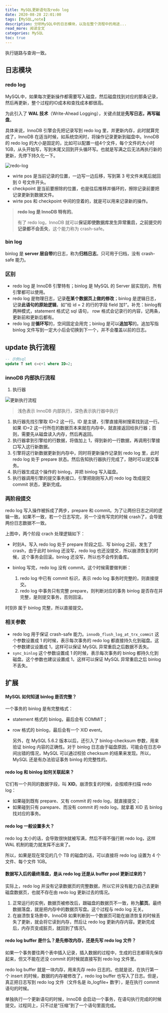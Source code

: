 ```yaml
---
title: MySQL更新语句及redo log
date: 2020-08-28 22:01:00
tags: [MySQL,note]
description: 分析MySQL中的日志模块，以及在整个流程中的用途...
read_more: 阅读全文
categories: MySQL
toc: true
---
```



执行链路与查询一致。

## 日志模块 

### redo log

MySQL中，如果每次更新操作都需要写入磁盘，然后磁盘找到对应的那条记录，然后再更新，整个过程的IO成本和查找成本都很高。

为此引入了 **WAL 技术**（Write-Ahead Logging），关键点就是**先写日志，再写磁盘**。

<!-- more -->

具体来说，InnoDB 引擎会先把记录写到 redo log 里，并更新内存，此时就算完成了，InnoDB 在适当时候，如系统空闲时，将操作记录更新到磁盘中。InnoDB 的 redo log 的大小是固定的，比如可以配置一组4个文件，每个文件的大小时1GB，从头开始写，写到末尾又回到开头循环写。也就是写满之后无法再执行新的更新，先停下持久化一下。

![redo-log](image-20200921231702981.png)

+ wirte pos 是当前记录的位置，一边写一边后移，写到第 3 号文件末尾后就回到 0 号文件开头。
+ checkpoint 是当前要擦除的位置，也是往后推移并循环的，擦除记录前要把记录更新到数据文件。
+ wirte pos 和 checkpoint 中间的空着的，就是可以用来记录新的操作。

> **redo log 是 InnoDB 特有的**。
>
> 有了 redo log，InnoDB 就可以**保证即使数据库发生异常重启，之前提交的记录都不会丢失**，这个能力称为 crash-safe。

### bin log

binlog 是 **server 层自带**的日志，称为**归档日志**。只可用于归档，没有 crash-safe 能力。

### 区别

+ redo log 是 InnoDB 引擎特有；binlog 是 MySQL 的 Server 层实现的，所有引擎都可以使用。
+ redo log 是物理日志，记录**在某个数据页上做的修改**；binlog 是逻辑日志，记录**此语句的原始逻辑**，如”给 id = 2 的行的字段 field 加1“。补充：binlog有两种模式，statement 格式记 sql 语句， row 格式会记录行的内容，记两条，更新前和更新后都有。
+ redo log 是**循环写**的，空间固定会用完；binlog 是可以**追加写**的。追加写指 binlog 文件写到一定大小后会切换到下一个，并不会覆盖以前的日志。



## update 执行流程

```sql
-- 示例sql
update T set c=c+1 where ID=2;
```

### innoDB 内部执行流程

1. 执行器

![更新执行流程](image-20200929191838287.png)

> 浅色表示 InnoDB 内部执行，深色表示执行器中执行

1. 执行器先找引擎取 ID=2 这一行。ID 是主键，引擎直接用树搜索找到这一行。如果 ID=2 这一行所在的数据页本来就在内存中，就直接返回给执行器；否则，需要先从磁盘读入内存，然后再返回。
2. 执行器拿到引擎给的行数据，将值加上 1，得到新的一行数据，再调用引擎接口写入这行新数据。
3. 引擎将这行新数据更新到内存中，同时将更新操作记录到 redo log 里，此时 redo log 处于 prepare 状态。然后告知执行器执行完成了，随时可以提交事务。
4. 执行器生成这个操作的 binlog，并把 binlog 写入磁盘。
5. 执行器调用引擎的提交事务接口，引擎把刚刚写入的 redo log 改成提交 commit 状态，更新完成。

### 两阶段提交

redo log 写入操作被拆成了两步，prepare 和 commit。为了让两份日志之间的逻辑一致。如果不一致，若一个日志写完，另一个没有写完的时候 crash了，会导致两份日志数据不一致。

上图中，两个阶段 crach 处理逻辑如下：

+ 时刻A，写入 redo log 处于 prepare 阶段之后、写 binlog 之前，发生了 crash，由于此时 binlog 还没写，redo log 也还没提交，所以崩溃恢复的时候，这个事务会回滚。binlog 还没写，所以也不会传到备库。

+ binlog 写完，redo log 没有 commit。这个时候需要做判断：
  1. redo log 中已有 commit 标识，表示 redo log 事务时完整的，则直接提交。
  2. redo log 中事务只有完整 prepare，则判断对应的事务 binlog 是否存在并完整，是则提交事务，否则回滚。

时刻B 属于 binlog 完整，所以直接提交。


### 相关参数

+ redo log 用于保证 crash-safe 能力。``innodb_flush_log_at_trx_commit`` 这个参数设置成 1 的时候，表示每次事务的 redo log 都直接持久化到磁盘。这个参数建议设置成 1，这样可以保证 MySQL 异常重启之后数据不丢失。
+ ``sync_binlog`` 这个参数设置成 1 的时候，表示每次事务的 binlog 都持久化到磁盘。这个参数也建议设置成 1，这样可以保证 MySQL 异常重启之后 binlog 不丢失。



## 扩展

#### MySQL 如何知道 binlog 是否完整？

一个事务的 binlog 是有完整格式：

+ statement 格式的 binlog，最后会有 COMMIT；

+ row 格式的 binlog，最后会有一个 XID event。

  另外，在 MySQL 5.6.2 版本以后，还引入了 binlog-checksum 参数，用来验证 binlog 内容的正确性。对于 binlog 日志由于磁盘原因，可能会在日志中间出错的情况，MySQL 可以通过校验 checksum 的结果来发现。所以，MySQL 还是有办法验证事务 binlog 的完整性的。

#### redo log 和 binlog 如何关联起来？

它们有一个共同的数据字段，叫 **XID**。崩溃恢复的时候，会按顺序扫描 redo log：

+ 如果碰到既有 prepare、又有 commit 的 redo log，就直接提交；
+ 如果碰到只有 parepare、而没有 commit 的 redo log，就拿着 XID 去 binlog 找对应的事务。

#### redo log 一般设置多大？

redo log 太小的话，会导致很快就被写满，然后不得不强行刷 redo log，这样 WAL 机制的能力就发挥不出来了。

所以，如果是现在常见的几个 TB 的磁盘的话，可以直接将 redo log 设置为 4 个文件、每个文件 1GB。

#### 数据写入后的最终落盘，是从 redo log 还是从 buffer pool 更新过来的？

实际上，redo log 并没有记录数据页的完整数据，所以它并没有能力自己去更新磁盘数据页，也就不存在由 redo log 更新过去的情况。

1. 正常运行的实例，数据页被修改后，跟磁盘的数据页不一致，称为**脏页**。最终数据落盘，就是把内存中的数据页写盘。这个过程与 redo log 无关。
2. 在崩溃恢复场景中，InnoDB 如果判断到一个数据页可能在崩溃恢复的时候丢失了更新，就会将它读到内存，然后让 redo log 更新内存内容。更新完成后，内存页变成脏页，就回到了情况1。

#### redo log buffer 是什么？是先修改内存，还是先写 redo log 文件？

如果一个事务要往两个表中插入记录，插入数据的过程中，生成的日志都得先保存起来，但又不能在还没 commit 的时候就直接写到 redo log 文件里。

redo log buffer 就是一块内存，用来先存 redo 日志的。也就是说，在执行第一个 insert 的时候，数据的内存被修改了，redo log buffer 也写入了日志。但是，真正把日志写到 redo log 文件（文件名是 ib_logfile+ 数字），是在执行 commit 语句的时候。

单独执行一个更新语句的时候，InnoDB 会启动一个事务，在语句执行完成的时候提交。过程同上，只不过是“压缩”到了一个语句里面完成。